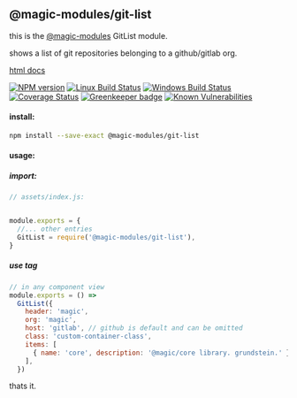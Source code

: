 ## @magic-modules/git-list
this is the [@magic-modules](https://github.com/magic-modules/)
GitList module.

shows a list of git repositories belonging to a github/gitlab org.

[html docs](https://magic-modules.github.io/git-list/)

[![NPM version][npm-image]][npm-url]
[![Linux Build Status][travis-image]][travis-url]
[![Windows Build Status][appveyor-image]][appveyor-url]
[![Coverage Status][coveralls-image]][coveralls-url]
[![Greenkeeper badge][greenkeeper-image]][greenkeeper-url]
[![Known Vulnerabilities][snyk-image]][snyk-url]

[npm-image]: https://img.shields.io/npm/v/@magic-modules/git-list.svg
[npm-url]: https://www.npmjs.com/package/@magic-modules/git-list
[travis-image]: https://api.travis-ci.org/magic-modules/git-list.svg?branch=master
[travis-url]: https://travis-ci.org/magic-modules/git-list
[appveyor-image]: https://img.shields.io/appveyor/ci/jaeh/git-list/master.svg
[appveyor-url]: https://ci.appveyor.com/project/jaeh/git-list/branch/master
[coveralls-image]: https://coveralls.io/repos/github/magic-modules/git-list/badge.svg
[coveralls-url]: https://coveralls.io/github/magic-modules/git-list
[greenkeeper-image]: https://badges.greenkeeper.io/magic-modules/git-list.svg
[greenkeeper-url]: https://badges.greenkeeper.io/magic-modules/git-list.svg
[snyk-image]: https://snyk.io/test/github/magic-modules/git-list/badge.svg
[snyk-url]: https://snyk.io/test/github/magic-modules/git-list

#### install:
```bash
npm install --save-exact @magic-modules/git-list
```

#### usage:

##### import:
```javascript
// assets/index.js:


module.exports = {
  //... other entries
  GitList = require('@magic-modules/git-list'),
}
```

##### use tag
```javascript
// in any component view
module.exports = () =>
  GitList({
    header: 'magic',
    org: 'magic',
    host: 'gitlab', // github is default and can be omitted
    class: 'custom-container-class',
    items: [
      { name: 'core', description: '@magic/core library. grundstein.' },
    ],
  })

```

thats it.
